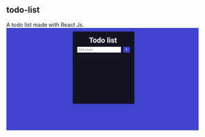 ## todo-list
A todo list made with React Js.
![img](https://github.com/JonathanSaan/todo-list/blob/2553b3d5d0103bb0b0de37fd04a8ada160c75213/Capture+_2022-04-10-11-58-58-1.png)
